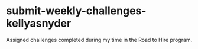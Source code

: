 # submit-weekly-challenges-kellyasnyder

Assigned challenges completed during my time in the Road to Hire program.

